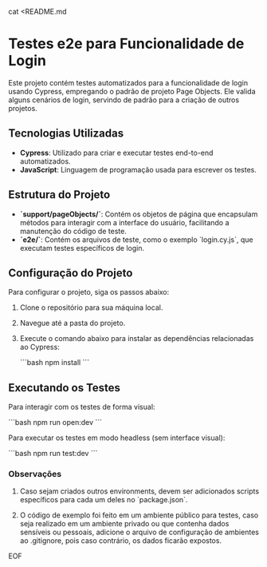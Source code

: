 cat <<EOF >README.md
# Testes e2e para Funcionalidade de Login

Este projeto contém testes automatizados para a funcionalidade de login usando Cypress, empregando o padrão de projeto Page Objects. Ele valida alguns cenários de login, servindo de padrão para a criação de outros projetos.

## Tecnologias Utilizadas

- **Cypress**: Utilizado para criar e executar testes end-to-end automatizados.
- **JavaScript**: Linguagem de programação usada para escrever os testes.

## Estrutura do Projeto

- **\`support/pageObjects/\`**: Contém os objetos de página que encapsulam métodos para interagir com a interface do usuário, facilitando a manutenção do código de teste.
- **\`e2e/\`**: Contém os arquivos de teste, como o exemplo \`login.cy.js\`, que executam testes específicos de login.

## Configuração do Projeto

Para configurar o projeto, siga os passos abaixo:

1. Clone o repositório para sua máquina local.
2. Navegue até a pasta do projeto.
3. Execute o comando abaixo para instalar as dependências relacionadas ao Cypress:

   \`\`\`bash
   npm install
   \`\`\`

## Executando os Testes

Para interagir com os testes de forma visual:

\`\`\`bash
npm run open:dev
\`\`\`

Para executar os testes em modo headless (sem interface visual):

\`\`\`bash
npm run test:dev
\`\`\`

### Observações

1. Caso sejam criados outros environments, devem ser adicionados scripts específicos para cada um deles no \`package.json\`.

2. O código de exemplo foi feito em um ambiente público para testes, caso seja realizado em um ambiente privado ou que contenha dados sensíveis ou pessoais, adicione o arquivo de configuração de ambientes ao .gitignore, pois caso contrário, os dados ficarão expostos.


EOF
